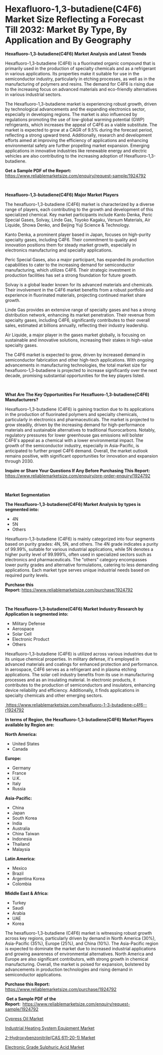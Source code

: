 <p><h1>Hexafluoro-1,3-butadiene(C4F6) Market Size Reflecting a Forecast Till 2032: Market By Type, By Application and By Geography</h1></p><p><strong>Hexafluoro-1,3-butadiene(C4F6) Market Analysis and Latest Trends</strong></p>
<p><p>Hexafluoro-1,3-butadiene (C4F6) is a fluorinated organic compound that is primarily used in the production of specialty chemicals and as a refrigerant in various applications. Its properties make it suitable for use in the semiconductor industry, particularly in etching processes, as well as in the manufacturing of polymers and resins. The demand for C4F6 is rising due to the increasing focus on advanced materials and eco-friendly alternatives in various industrial sectors.</p><p>The Hexafluoro-1,3-butadiene market is experiencing robust growth, driven by technological advancements and the expanding electronics sector, especially in developing regions. The market is also influenced by regulations promoting the use of low-global warming potential (GWP) refrigerants, which increases the appeal of C4F6 as a viable substitute. The market is expected to grow at a CAGR of 9.5% during the forecast period, reflecting a strong upward trend. Additionally, research and development efforts aimed at improving the efficiency of applications and enhancing environmental safety are further propelling market expansion. Emerging applications in innovative industries like renewable energy and electric vehicles are also contributing to the increasing adoption of Hexafluoro-1,3-butadiene.</p></p>
<p><strong>Get a Sample PDF of the Report:&nbsp;</strong> <a href="https://www.reliablemarketsize.com/enquiry/request-sample/1924792?utm_campaign=1901&utm_medium=2&utm_source=Github&utm_content=ia&utm_term=28032025&utm_id=hexafluoro-13-butadienec4f6">https://www.reliablemarketsize.com/enquiry/request-sample/1924792</a></p>
<p>&nbsp;</p>
<p><strong>Hexafluoro-1,3-butadiene(C4F6) Major Market Players</strong></p>
<p><p>The hexafluoro-1,3-butadiene (C4F6) market is characterized by a diverse range of players, each contributing to the growth and development of this specialized chemical. Key market participants include Kanto Denka, Peric Special Gases, Solvay, Linde Gas, Toyoko Kagaku, Versum Materials, Air Liquide, Showa Denko, and Beijing Yuji Science & Technology.</p><p>Kanto Denka, a prominent player based in Japan, focuses on high-purity specialty gases, including C4F6. Their commitment to quality and innovation positions them for steady market growth, especially in electronics manufacturing and specialty applications. </p><p>Peric Special Gases, also a major participant, has expanded its production capabilities to cater to the increasing demand for semiconductor manufacturing, which utilizes C4F6. Their strategic investment in production facilities has set a strong foundation for future growth.</p><p>Solvay is a global leader known for its advanced materials and chemicals. Their involvement in the C4F6 market benefits from a robust portfolio and experience in fluorinated materials, projecting continued market share growth.</p><p>Linde Gas provides an extensive range of specialty gases and has a strong distribution network, enhancing its market penetration. Their revenue from specialty gases, including C4F6, significantly contributes to their overall sales, estimated at billions annually, reflecting their industry leadership.</p><p>Air Liquide, a major player in the gases market globally, is focusing on sustainable and innovative solutions, increasing their stakes in high-value specialty gases.</p><p>The C4F6 market is expected to grow, driven by increased demand in semiconductor fabrication and other high-tech applications. With ongoing advancements in manufacturing technologies, the total market size for hexafluoro-1,3-butadiene is projected to increase significantly over the next decade, promising substantial opportunities for the key players listed.</p></p>
<p>&nbsp;</p>
<p><strong>What Are The Key Opportunities For Hexafluoro-1,3-butadiene(C4F6) Manufacturers?</strong></p>
<p><p>Hexafluoro-1,3-butadiene (C4F6) is gaining traction due to its applications in the production of fluorinated polymers and specialty chemicals, particularly in electronics and pharmaceuticals. The market is projected to grow steadily, driven by the increasing demand for high-performance materials and sustainable alternatives to traditional fluorocarbons. Notably, regulatory pressures for lower greenhouse gas emissions will bolster C4F6's appeal as a chemical with a lower environmental impact. The growth of the semiconductor industry, especially in Asia-Pacific, is anticipated to further propel C4F6 demand. Overall, the market outlook remains positive, with significant opportunities for innovation and expansion through 2030.</p></p>
<p><strong>Inquire or Share Your Questions If Any Before Purchasing This Report:</strong> <a href="https://www.reliablemarketsize.com/enquiry/pre-order-enquiry/1924792?utm_campaign=1901&utm_medium=2&utm_source=Github&utm_content=ia&utm_term=28032025&utm_id=hexafluoro-13-butadienec4f6">https://www.reliablemarketsize.com/enquiry/pre-order-enquiry/1924792</a></p>
<p>&nbsp;</p>
<p><strong>Market Segmentation</strong></p>
<p><strong>The Hexafluoro-1,3-butadiene(C4F6) Market Analysis by types is segmented into:</strong></p>
<p><ul><li>4N</li><li>5N</li><li>Others</li></ul></p>
<p><p>Hexafluoro-1,3-butadiene (C4F6) is mainly categorized into four segments based on purity grades: 4N, 5N, and others. The 4N grade indicates a purity of 99.99%, suitable for various industrial applications, while 5N denotes a higher purity level of 99.999%, often used in specialized sectors such as electronics and pharmaceuticals. The "others" category encompasses lower purity grades and alternative formulations, catering to less demanding applications. Each market type serves unique industrial needs based on required purity levels.</p></p>
<p><strong>Purchase this Report:&nbsp;</strong><a href="https://www.reliablemarketsize.com/purchase/1924792?utm_campaign=1901&utm_medium=2&utm_source=Github&utm_content=ia&utm_term=28032025&utm_id=hexafluoro-13-butadienec4f6">https://www.reliablemarketsize.com/purchase/1924792</a></p>
<p>&nbsp;</p>
<p><strong>The Hexafluoro-1,3-butadiene(C4F6) Market Industry Research by Application is segmented into:</strong></p>
<p><ul><li>Military Defense</li><li>Aerospace</li><li>Solar Cell</li><li>Electronic Product</li><li>Others</li></ul></p>
<p><p>Hexafluoro-1,3-butadiene (C4F6) is utilized across various industries due to its unique chemical properties. In military defense, it's employed in advanced materials and coatings for enhanced protection and performance. In aerospace, C4F6 serves as a refrigerant and in plasma etching applications. The solar cell industry benefits from its use in manufacturing processes and as an insulating material. In electronic products, it contributes to the production of semiconductors and insulators, enhancing device reliability and efficiency. Additionally, it finds applications in specialty chemicals and other emerging sectors.</p></p>
<p><a href="https://www.reliablemarketsize.com/hexafluoro-1-3-butadiene-c4f6--r1924792?utm_campaign=1901&utm_medium=2&utm_source=Github&utm_content=ia&utm_term=28032025&utm_id=hexafluoro-13-butadienec4f6">&nbsp;https://www.reliablemarketsize.com/hexafluoro-1-3-butadiene-c4f6--r1924792</a></p>
<p><strong>In terms of Region, the Hexafluoro-1,3-butadiene(C4F6) Market Players available by Region are:</strong></p>
<p>
    <p> <strong> North America: </strong>
        <ul>
            <li>United States</li>
            <li>Canada</li>
        </ul>
        </p> 
    <p> <strong> Europe: </strong>
        <ul>
            <li>Germany</li>
            <li>France</li>
            <li>U.K.</li>
            <li>Italy</li>
            <li>Russia</li>
        </ul>
        </p> 
    <p> <strong> Asia-Pacific: </strong>
        <ul>
            <li>China</li>
            <li>Japan</li>
            <li>South Korea</li>
            <li>India</li>
            <li>Australia</li>
            <li>China Taiwan</li>
            <li>Indonesia</li>
            <li>Thailand</li>
            <li>Malaysia</li>
        </ul>
        </p> 
    <p> <strong> Latin America: </strong>
        <ul>
            <li>Mexico</li>
            <li>Brazil</li>
            <li>Argentina Korea</li>
            <li>Colombia</li>
        </ul>
        </p> 
    <p> <strong> Middle East & Africa: </strong>
        <ul>
            <li>Turkey</li>
            <li>Saudi</li>
            <li>Arabia</li>
            <li>UAE</li>
            <li>Korea</li>
        </ul>
    </p>
    </p>
<p><p>The hexafluoro-1,3-butadiene (C4F6) market is witnessing robust growth across key regions, particularly driven by demand in North America (30%), Asia-Pacific (35%), Europe (25%), and China (10%). The Asia-Pacific region is expected to dominate the market due to increased industrial applications and growing awareness of environmental alternatives. North America and Europe are also significant contributors, with strong growth in chemical manufacturing. Overall, the market is poised for expansion, bolstered by advancements in production technologies and rising demand in semiconductor applications.</p></p>
<p><strong>Purchase this Report: </strong><a href="https://www.reliablemarketsize.com/purchase/1924792?utm_campaign=1901&utm_medium=2&utm_source=Github&utm_content=ia&utm_term=28032025&utm_id=hexafluoro-13-butadienec4f6">https://www.reliablemarketsize.com/purchase/1924792</a></p>
<p>&nbsp;<strong>Get a Sample PDF of the Report:&nbsp;&nbsp;</strong><a href="https://www.reliablemarketsize.com/enquiry/request-sample/1924792?utm_campaign=1901&utm_medium=2&utm_source=Github&utm_content=ia&utm_term=28032025&utm_id=hexafluoro-13-butadienec4f6">https://www.reliablemarketsize.com/enquiry/request-sample/1924792</a></p>
<p><strong></strong></p>
<p><p><a href="https://github.com/fabrehugessf/Market-Research-Report-List-1/blob/main/cypress-oil-market.md?utm_campaign=1901&utm_medium=2&utm_source=Github&utm_content=ia&utm_term=28032025&utm_id=hexafluoro-13-butadienec4f6">Cypress Oil Market</a></p><p><a href="https://github.com/bozzoquishmd/Market-Research-Report-List-1/blob/main/industrial-heating-system-equipment-market.md?utm_campaign=1901&utm_medium=2&utm_source=Github&utm_content=ia&utm_term=28032025&utm_id=hexafluoro-13-butadienec4f6">Industrial Heating System Equipment Market</a></p><p><a href="https://github.com/AKSHATREPORTPRIME/Market-Research-Report-List-7/blob/main/2-hydroxybenzonitrilecas-611-20-1-market.md?utm_campaign=1901&utm_medium=2&utm_source=Github&utm_content=ia&utm_term=28032025&utm_id=hexafluoro-13-butadienec4f6">2-Hydroxybenzonitrile(CAS 611-20-1) Market</a></p><p><a href="https://github.com/indrystar/Market-Research-Report-List-5/blob/main/electronic-grade-sulphuric-acid-market.md?utm_campaign=1901&utm_medium=2&utm_source=Github&utm_content=ia&utm_term=28032025&utm_id=hexafluoro-13-butadienec4f6">Electronic Grade Sulphuric Acid Market</a></p></p>